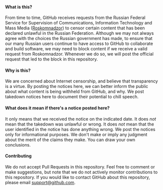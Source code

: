 #### What is this?
From time to time, GitHub receives requests from the Russian Federal Service for Supervision of Communications, Information Technology and Mass Media ([Roskomnadzor](http://eng.rkn.gov.ru/)) to censor certain content that has been declared unlawful in the Russian Federation. Although we may not always agree with the choices the Russian government has made, to ensure that our many Russian users continue to have access to GitHub to collaborate and build software, we may need to block content if we receive a valid request from Roskomnadzor. Whenever we do so, we will post the official request that led to the block in this repository. 

#### Why is this?
We are concerned about Internet censorship, and believe that transparency is a virtue. By posting the notices here, we can better inform the public about what content is being withheld from GitHub, and why. We post takedown notices here to document their potential to chill speech.

#### What does it mean if there's a notice posted here?
It only means that we received the notice on the indicated date.  It does *not* mean that the takedown was unlawful or wrong. It does *not* mean that the user identified in the notice has done anything wrong. We post the notices only for informational purposes. We don't make or imply any judgment about the merit of the claims they make. You can draw your own conclusions.

#### Contributing
We do not accept Pull Requests in this repository. Feel free to comment or make suggestions, but note that we do not actively monitor contributions to this repository. If you would like to contact GitHub about this repository, please email support@github.com.
